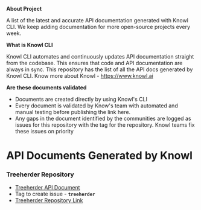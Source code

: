 **About Project**

A list of the latest and accurate API documentation generated with Knowl CLI. We keep adding documentation for more open-source projects every week.

**What is Knowl CLI** 

Knowl CLI automates and continuously updates API documentation straight from the codebase. This ensures that code and API documentation are always in sync. This repository has the list of all the API docs generated by Knowl CLI. Know more about Knowl - https://www.knowl.ai

**Are these documents validated** 

- Documents are created directly by using Knowl's CLI
- Every document is validated by Know's team with automated and manual testing before publishing the link here.
- Any gaps in the document identified by the communities are logged as issues for this repository with the tag for the repository. Knowl teams fix these issues on priority

# API Documents Generated by Knowl
### Treeherder Repository
- [Treeherder API Document](https://app.knowl.io/project/ff5f5677-9660-4790-b376-6636f5146336/get%2Fapi%2Fjobs%2F)
- Tag to create issue - **`treeherder`**
- [Treeherder Repository Link](https://github.com/mozilla/treeherder)
